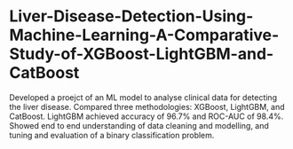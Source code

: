 # Liver-Disease-Detection-Using-Machine-Learning-A-Comparative-Study-of-XGBoost-LightGBM-and-CatBoost
Developed a proejct of an ML model to analyse clinical data for detecting the liver disease. Compared three methodologies: XGBoost, LightGBM, and CatBoost. LightGBM achieved accuracy of 96.7% and ROC-AUC of 98.4%. Showed end to end understanding of data cleaning and modelling, and tuning and evaluation of a binary classification problem.
